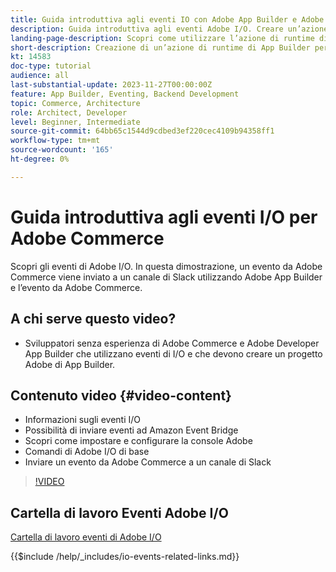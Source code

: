 ```yaml
---
title: Guida introduttiva agli eventi IO con Adobe App Builder e Adobe Commerce
description: Guida introduttiva agli eventi Adobe I/O. Creare un’azione di runtime di App Builder per gli eventi di Adobe Commerce.
landing-page-description: Scopri come utilizzare l’azione di runtime di App Builder per gli eventi Adobe Commerce.
short-description: Creazione di un’azione di runtime di App Builder per gli eventi di Adobe Commerce.
kt: 14583
doc-type: tutorial
audience: all
last-substantial-update: 2023-11-27T00:00:00Z
feature: App Builder, Eventing, Backend Development
topic: Commerce, Architecture
role: Architect, Developer
level: Beginner, Intermediate
source-git-commit: 64bb65c1544d9cdbed3ef220cec4109b94358ff1
workflow-type: tm+mt
source-wordcount: '165'
ht-degree: 0%

---
```


# Guida introduttiva agli eventi I/O per Adobe Commerce

Scopri gli eventi di Adobe I/O. In questa dimostrazione, un evento da Adobe Commerce viene inviato a un canale di Slack utilizzando Adobe App Builder e l’evento da Adobe Commerce.

## A chi serve questo video?

* Sviluppatori senza esperienza di Adobe Commerce e Adobe Developer App Builder che utilizzano eventi di I/O e che devono creare un progetto Adobe di App Builder.

## Contenuto video {#video-content}

* Informazioni sugli eventi I/O
* Possibilità di inviare eventi ad Amazon Event Bridge
* Scopri come impostare e configurare la console Adobe
* Comandi di Adobe I/O di base
* Inviare un evento da Adobe Commerce a un canale di Slack

>[!VIDEO](https://video.tv.adobe.com/v/3425834?learn=on)

## Cartella di lavoro Eventi Adobe I/O

[Cartella di lavoro eventi di Adobe I/O](../assets/io-events/IO-Events-Workbook.pdf)

{{$include /help/_includes/io-events-related-links.md}}
